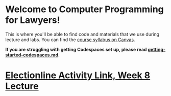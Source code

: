 # Welcome to Computer Programming for Lawyers!
This is where you'll be able to find code and materials that we use during lecture and labs. You can find the [course syllabus on Canvas](https://georgetown.instructure.com/courses/195784/assignments/syllabus).

**If you are struggling with getting Codespaces set up, please read [getting-started-codespaces.md](getting-started-codespaces.md).**

# [Electionline Activity Link, Week 8 Lecture](https://classroom.github.com/a/FocjgXku)


<!-- ## Instructions for Working with this Repository During Lectures and Labs

In this guide, you will learn how to create a forked repository (essentially, your own private version) from the original course repository in GitHub Codespaces and how to pull changes from the master repository into your forked repository. This helps ensure that your work stays up-to-date with the latest changes made by the instructors.

### Part 1: Creating a Forked Repository from the Original Repository via Codespaces

#### Step 1: Create a GitHub Codespace from the Original Repository

1. Navigate to the [original course repository on GitHub](https://github.com/Computer-Programming-for-Lawyers/Fall-2024).
2. Click the "Code" button, then select "Codespaces" from the dropdown menu.
3. Click "Create codespace on main" (or whatever the default branch is named).
4. GitHub will set up a new Codespace environment for you based on the original course repository.

#### Step 2: Attempt to Commit a Change and Follow Terminal Instructions to Fork

1. Make a small change to any file in the Codespace. For example, you can add a comment or modify a line of code.
2. In the terminal, stage the changes by running:
    `git add .`
3. Next, attempt to commit the changes:
    `git commit -m "commit for fork"`
4. The terminal will ask if you want to proceed with creating a fork. Enter `Y`. This process will automatically point your Codespace to your new fork.

### Part 2: Pulling Changes from the Master Repository into Your Forked Repository

In order to keep your fork up-to-date with the original repository, you have to "pull" changes occassionally. To do that, take the following steps:

* In the terminal, run:

    `git fetch upstream`
    
    This command retrieves the latest changes from the master repository but does not apply them to your branch yet.

* Next, run:

    `git checkout main`

* Finally, merge the changes from the original repository:

    `git merge upstream/main`

* To save your work after class or during a critical juncture, merge the changes back to your fork on GitHub:

    `git add . `
    
    `git commit -m "<your commit message>"`
    
    `git push`

> [!TIP]
> You have to do this regularly in order to stay up to date with changes. In some cases, you may have to resolve conflicting files. Follow on screen instructions and consult online resources (like Stack Overflow) when that happens. If you can't figure it out, reach out for help on Ed. -->
